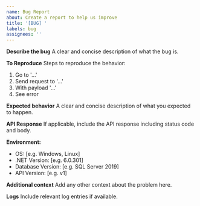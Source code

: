 ```yaml
---
name: Bug Report
about: Create a report to help us improve
title: '[BUG] '
labels: bug
assignees: ''
---
```


**Describe the bug**
A clear and concise description of what the bug is.

**To Reproduce**
Steps to reproduce the behavior:
1. Go to '...'
2. Send request to '...'
3. With payload '...'
4. See error

**Expected behavior**
A clear and concise description of what you expected to happen.

**API Response**
If applicable, include the API response including status code and body.

**Environment:**
 - OS: [e.g. Windows, Linux]
 - .NET Version: [e.g. 6.0.301]
 - Database Version: [e.g. SQL Server 2019]
 - API Version: [e.g. v1]

**Additional context**
Add any other context about the problem here.

**Logs**
Include relevant log entries if available.
